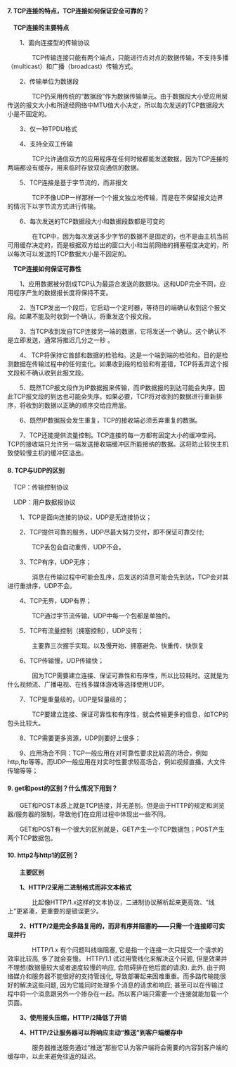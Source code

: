 #### 7. TCP连接的特点，TCP连接如何保证安全可靠的？  

&emsp;**TCP连接的主要特点**  

&emsp;&emsp;1、面向连接型的传输协议  

&emsp;&emsp;&emsp;&emsp;TCP传输连接只能有两个端点，只能进行点对点的数据传输，不支持多播（multicast）和广播（broadcast）传输方式。  

&emsp;&emsp;2、传输单位为数据段  

&emsp;&emsp;&emsp;&emsp;TCP仍采用传统的“数据段”作为数据传输单元。由于数据段大小受应用层传送的报文大小和所途经网络中MTU值大小决定，所以每次发送的TCP数据段大小是不固定的。  

&emsp;&emsp;3、仅一种TPDU格式  

&emsp;&emsp;4、支持全双工传输  

&emsp;&emsp;&emsp;&emsp;TCP允许通信双方的应用程序在任何时候都能发送数据，因为TCP连接的两端都设有缓存，用来临时存放双向通信的数据。  

&emsp;&emsp;5、TCP连接是基于字节流的，而非报文  

&emsp;&emsp;&emsp;&emsp;TCP不像UDP一样那样一个个报文独立地传输，而是在不保留报文边界的情况下以字节流方式进行传输。  

&emsp;&emsp;6、每次发送的TCP数据段大小和数据段数都是可变的  

&emsp;&emsp;&emsp;&emsp;在TCP中，因为每次发送多少字节的数据不是固定的，也不是由主机当前可用缓存决定的，而是根据双方给出的窗口大小和当前网络的拥塞程度决定的，所以每次可以发送的TCP数据大小是不固定的。 

&emsp;**TCP连接如何保证可靠性**  

&emsp;&emsp;1、应用数据被分割成TCP认为最适合发送的数据块。这和UDP完全不同，应用程序产生的数据报长度将保持不变。                  

&emsp;&emsp;2、当TCP发出一个段后，它启动一个定时器，等待目的端确认收到这个报文段。如果不能及时收到一个确认，将重发这个报文段。       

&emsp;&emsp;3、当TCP收到发自TCP连接另一端的数据，它将发送一个确认。这个确认不是立即发送，通常将推迟几分之一秒 。    

&emsp;&emsp;4、 TCP将保持它首部和数据的检验和。这是一个端到端的检验和，目的是检测数据在传输过程中的任何变化。如果收到段的检验和有差错，TCP将丢弃这个报文段和不确认收到此报文段。  

&emsp;&emsp;5、既然TCP报文段作为IP数据报来传输，而IP数据报的到达可能会失序，因此TCP报文段的到达也可能会失序。如果必要，TCP将对收到的数据进行重新排序，将收到的数据以正确的顺序交给应用层。  

&emsp;&emsp;6、既然IP数据报会发生重复，TCP的接收端必须丢弃重复的数据。  

&emsp;&emsp;7、TCP还能提供流量控制。TCP连接的每一方都有固定大小的缓冲空间。TCP的接收端只允许另一端发送接收端缓冲区所能接纳的数据。这将防止较快主机致使较慢主机的缓冲区溢出。  

#### 8. TCP与UDP的区别  

&emsp;TCP：传输控制协议  

&emsp;UDP：用户数据报协议  

&emsp;&emsp;1、TCP是面向连接的协议，UDP是无连接协议；  

&emsp;&emsp;2、TCP提供可靠的服务，UDP尽最大努力交付，即不保证可靠交付;  

&emsp;&emsp;&emsp;&emsp;TCP丢包会自动重传，UDP不会。

&emsp;&emsp;3、TCP有序，UDP无序；  

&emsp;&emsp;&emsp;&emsp;消息在传输过程中可能会乱序，后发送的消息可能会先到达，TCP会对其进行重排序，UDP不会。  

&emsp;&emsp;4、TCP无界，UDP有界；  

&emsp;&emsp;&emsp;&emsp;TCP通过字节流传输，UDP中每一个包都是单独的。  

&emsp;&emsp;5、TCP有流量控制（拥塞控制），UDP没有； 

&emsp;&emsp;&emsp;&emsp;主要靠三次握手实现。以及慢开始、拥塞避免、快重传、快恢复  

&emsp;&emsp;6、TCP传输慢，UDP传输快；  

&emsp;&emsp;&emsp;&emsp;因为TCP需要建立连接、保证可靠性和有序性，所以比较耗时。这就是为什么视频流、广播电视、在线多媒体游戏等选择使用UDP。  

&emsp;&emsp;7、TCP是重量级的，UDP是轻量级的；  

&emsp;&emsp;&emsp;&emsp;TCP要建立连接、保证可靠性和有序性，就会传输更多的信息，如TCP的包头比较大。  

&emsp;&emsp;8、TCP需要更多资源，UDP则要好上很多；  

&emsp;&emsp;9、应用场合不同：TCP一般应用在对可靠性要求比较高的场合，例如http,ftp等等。而UDP一般应用在对实时性要求较高场合，例如视频直播，大文件传输等等；  

#### 9. get和post的区别？什么情况下用到？  

&emsp;&emsp;GET和POST本质上就是TCP链接，并无差别。但是由于HTTP的规定和浏览器/服务器的限制，导致他们在应用过程中体现出一些不同。  

&emsp;&emsp;GET和POST有一个很大的区别就是，GET产生一个TCP数据包；POST产生两个TCP数据包。

#### 10. http2与http1的区别？  

&emsp;&emsp;**主要区别**  

&emsp;&emsp;**1、HTTP/2采用二进制格式而非文本格式**  

&emsp;&emsp;&emsp;&emsp;比起像HTTP/1.x这样的文本协议，二进制协议解析起来更高效、“线上”更紧凑，更重要的是错误更少。  

&emsp;&emsp;**2、HTTP/2是完全多路复用的，而非有序并阻塞的——只需一个连接即可实现并行**  

&emsp;&emsp;&emsp;&emsp;HTTP/1.x 有个问题叫线端阻塞, 它是指一个连接一次只提交一个请求的效率比较高, 多了就会变慢。 HTTP/1.1 试过用管线化来解决这个问题, 但是效果并不理想(数据量较大或者速度较慢的响应, 会阻碍排在他后面的请求). 此外, 由于网络媒介和服务器不能很好的支持管线化, 导致部署起来困难重重。而多路传输能很好的解决这些问题, 因为它能同时处理多个消息的请求和响应; 甚至可以在传输过程中将一个消息跟另外一个掺杂在一起。所以客户端只需要一个连接就能加载一个页面。

&emsp;&emsp;**3、使用报头压缩，HTTP/2降低了开销**  

&emsp;&emsp;**4、HTTP/2让服务器可以将响应主动“推送”到客户端缓存中**  

&emsp;&emsp;&emsp;&emsp;服务器推送服务通过“推送”那些它认为客户端将会需要的内容到客户端的缓存中，以此来避免往返的延迟。